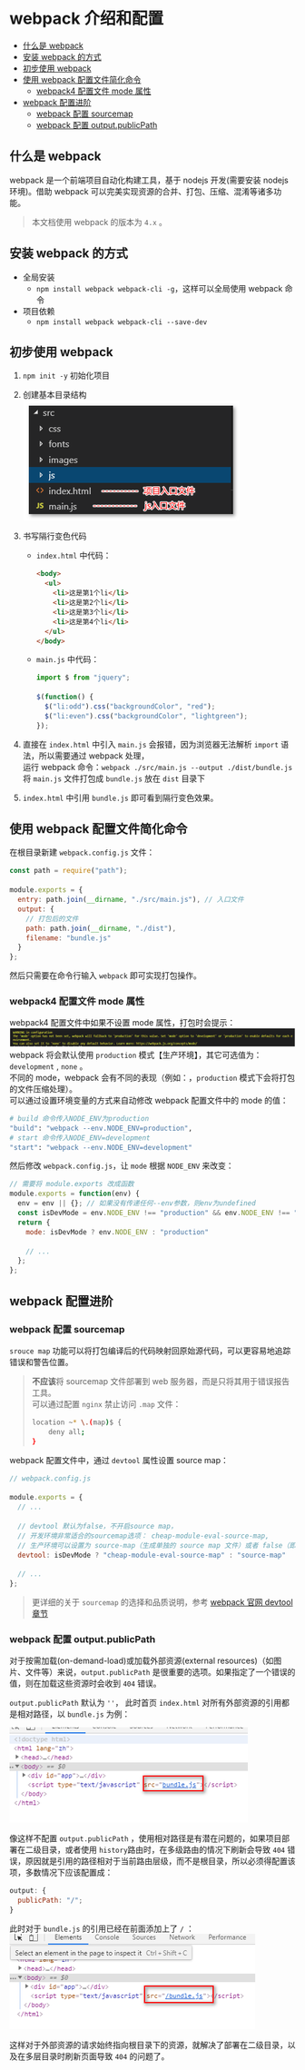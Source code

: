 # webpack 介绍和配置

- [什么是 webpack](#%e4%bb%80%e4%b9%88%e6%98%af-webpack)
- [安装 webpack 的方式](#%e5%ae%89%e8%a3%85-webpack-%e7%9a%84%e6%96%b9%e5%bc%8f)
- [初步使用 webpack](#%e5%88%9d%e6%ad%a5%e4%bd%bf%e7%94%a8-webpack)
- [使用 webpack 配置文件简化命令](#%e4%bd%bf%e7%94%a8-webpack-%e9%85%8d%e7%bd%ae%e6%96%87%e4%bb%b6%e7%ae%80%e5%8c%96%e5%91%bd%e4%bb%a4)
  - [webpack4 配置文件 mode 属性](#webpack4-%e9%85%8d%e7%bd%ae%e6%96%87%e4%bb%b6-mode-%e5%b1%9e%e6%80%a7)
- [webpack 配置进阶](#webpack-%e9%85%8d%e7%bd%ae%e8%bf%9b%e9%98%b6)
  - [webpack 配置 sourcemap](#webpack-%e9%85%8d%e7%bd%ae-sourcemap)
  - [webpack 配置 output.publicPath](#webpack-%e9%85%8d%e7%bd%ae-outputpublicpath)

## 什么是 webpack

webpack 是一个前端项目自动化构建工具，基于 nodejs 开发(需要安装 nodejs 环境)。借助 webpack 可以完美实现资源的合并、打包、压缩、混淆等诸多功能。

> 本文档使用 webpack 的版本为 `4.x` 。

## 安装 webpack 的方式

- 全局安装
  - `npm install webpack webpack-cli -g`，这样可以全局使用 webpack 命令
- 项目依赖
  - `npm install webpack webpack-cli --save-dev`

## 初步使用 webpack

1. `npm init -y` 初始化项目
2. 创建基本目录结构  
   ![webpack项目基本目录结构](media/webpack项目基本目录结构.png)
3. 书写隔行变色代码

   - `index.html` 中代码：
     ```html
     <body>
       <ul>
         <li>这是第1个li</li>
         <li>这是第2个li</li>
         <li>这是第3个li</li>
         <li>这是第4个li</li>
       </ul>
     </body>
     ```
   - `main.js` 中代码：

     ```js
     import $ from "jquery";

     $(function() {
       $("li:odd").css("backgroundColor", "red");
       $("li:even").css("backgroundColor", "lightgreen");
     });
     ```

4. 直接在 `index.html` 中引入 `main.js` 会报错，因为浏览器无法解析 `import` 语法，所以需要通过 webpack 处理，  
   运行 webpack 命令：`webpack ./src/main.js --output ./dist/bundle.js` 将 `main.js` 文件打包成 `bundle.js` 放在 `dist` 目录下
5. `index.html` 中引用 `bundle.js` 即可看到隔行变色效果。

## 使用 webpack 配置文件简化命令

在根目录新建 `webpack.config.js` 文件：

```js
const path = require("path");

module.exports = {
  entry: path.join(__dirname, "./src/main.js"), // 入口文件
  output: {
    // 打包后的文件
    path: path.join(__dirname, "./dist"),
    filename: "bundle.js"
  }
};
```

然后只需要在命令行输入 `webpack` 即可实现打包操作。

### webpack4 配置文件 mode 属性

webpack4 配置文件中如果不设置 mode 属性，打包时会提示：  
![webpack4mode](media/webpackmode.png)  
webpack 将会默认使用 `production` 模式【生产环境】，其它可选值为： `development` , `none` 。  
不同的 mode，webpack 会有不同的表现（例如：，`production` 模式下会将打包的文件压缩处理）。  
可以通过设置环境变量的方式来自动修改 webpack 配置文件中的 mode 的值：

```sh
# build 命令传入NODE_ENV为production
"build": "webpack --env.NODE_ENV=production",
# start 命令传入NODE_ENV=development
"start": "webpack --env.NODE_ENV=development"
```

然后修改 `webpack.config.js`，让 `mode` 根据 `NODE_ENV` 来改变：

```js
// 需要将 module.exports 改成函数
module.exports = function(env) {
  env = env || {}; // 如果没有传递任何--env参数，则env为undefined
  const isDevMode = env.NODE_ENV !== "production" && env.NODE_ENV !== "prod";
  return {
    mode: isDevMode ? env.NODE_ENV : "production"

    // ...
  };
};
```

## webpack 配置进阶

### webpack 配置 sourcemap

`srouce map` 功能可以将打包编译后的代码映射回原始源代码，可以更容易地追踪错误和警告位置。

> **不应该**将 sourcemap 文件部署到 web 服务器，而是只将其用于错误报告工具。  
> 可以通过配置 `nginx` 禁止访问 `.map` 文件：
>
> ```sh
> location ~* \.(map)$ {
>     deny all;
> }
> ```

webpack 配置文件中，通过 `devtool` 属性设置 source map：

```js
// webpack.config.js

module.exports = {
  // ...

  // devtool 默认为false，不开启source map，
  // 开发环境非常适合的sourcemap选项： cheap-module-eval-source-map,
  // 生产环境可以设置为 source-map（生成单独的 source map 文件）或者 false（即不使用source map）
  devtool: isDevMode ? "cheap-module-eval-source-map" : "source-map"

  // ...
};
```

> 更详细的关于 `sourcemap` 的选择和品质说明，参考 [webpack 官网 devtool 章节](https://webpack.docschina.org/configuration/devtool)

### webpack 配置 output.publicPath

对于按需加载(on-demand-load)或加载外部资源(external resources)（如图片、文件等）来说，`output.publicPath` 是很重要的选项。如果指定了一个错误的值，则在加载这些资源时会收到 `404` 错误。

`output.publicPath` 默认为 `''`， 此时首页 `index.html` 对所有外部资源的引用都是相对路径，以 `bundle.js` 为例：

![relativePath](media/publicPath1.png)

像这样不配置 `output.publicPath` ，使用相对路径是有潜在问题的，如果项目部署在二级目录，或者使用 `history`路由时，在多级路由的情况下刷新会导致 `404` 错误，原因就是引用的路径相对于当前路由层级，而不是根目录，所以必须得配置该项，多数情况下应该配置成：

```js
output: {
  publicPath: "/";
}
```

此时对于 `bundle.js` 的引用已经在前面添加上了 `/` ：  
![absolutePath](media/publicPath2.png)

这样对于外部资源的请求始终指向根目录下的资源，就解决了部署在二级目录，以及在多层目录时刷新页面导致 `404` 的问题了。
